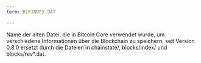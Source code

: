 ```yaml
---
term: BLKINDEX.DAT

---
```

Name der alten Datei, die in Bitcoin Core verwendet wurde, um verschiedene Informationen über die Blockchain zu speichern, seit Version 0.8.0 ersetzt durch die Dateien in chainstate/, blocks/index/ und blocks/rev*.dat.